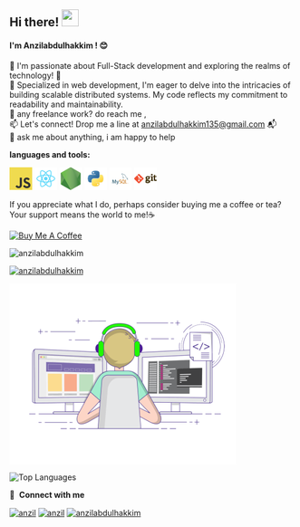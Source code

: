 ## Hi there! <img src="https://images.emojiterra.com/google/noto-emoji/unicode-15/animated/1f44b.gif" width="30" height="30"> <br>
 #### I'm Anzilabdulhakkim ! 😊<br>
👀 I'm passionate about Full-Stack development and exploring the realms of technology! 🚀<br>
🌱 Specialized in web development, I'm eager to delve into the intricacies of building scalable distributed systems. My code reflects my commitment to readability and maintainability.<br>
💼 any freelance work? do reach me ,<br>
📫 Let's connect! Drop me a line at anzilabdulhakkim135@gmail.com 📬<br>
💬 ask me about anything, i am happy to help<br>

**languages and tools:**  

<code><img height="40" src="https://raw.githubusercontent.com/github/explore/80688e429a7d4ef2fca1e82350fe8e3517d3494d/topics/javascript/javascript.png"></code>
<code><img height="40" src="https://raw.githubusercontent.com/github/explore/80688e429a7d4ef2fca1e82350fe8e3517d3494d/topics/react/react.png"></code>
<code><img height="40" src="https://raw.githubusercontent.com/github/explore/80688e429a7d4ef2fca1e82350fe8e3517d3494d/topics/nodejs/nodejs.png"></code>
<code><img height="40" src="https://raw.githubusercontent.com/github/explore/80688e429a7d4ef2fca1e82350fe8e3517d3494d/topics/python/python.png"></code>
<code><img height="40" src="https://raw.githubusercontent.com/github/explore/80688e429a7d4ef2fca1e82350fe8e3517d3494d/topics/mysql/mysql.png"></code>
<code><img height="40" src="https://raw.githubusercontent.com/github/explore/80688e429a7d4ef2fca1e82350fe8e3517d3494d/topics/git/git.png"></code>


If you appreciate what I do, perhaps consider buying me a coffee or tea? Your support means the world to me!☕️ <br>
 
 <a href="https://www.buymeacoffee.com/anzilabdulhakkim" target="_blank"><img src="https://cdn.buymeacoffee.com/buttons/v2/default-red.png" alt="Buy Me A Coffee" width="150" ></a>

 <p align="left"> <img src="https://komarev.com/ghpvc/?username=anzilabdulhakkim&label=Profile%20views&color=0e75b6&style=flat" alt="anzilabdulhakkim" /> </p>

<p align="left"> <a href="https://github.com/ryo-ma/github-profile-trophy"><img src="https://github-profile-trophy.vercel.app/?username=anzilabdulhakkim" alt="anzilabdulhakkim" /></a> </p>

<img align="center" alt="GIF" src="code.gif" width="400" height="320" />

![Top Languages](https://github-readme-stats.vercel.app/api/top-langs?username=anzilabdulhakkim&show_icons=true&locale=en&layout=compact)


🔗 &nbsp;**Connect with me**
 <p margin="left">
 <a href="https://www.linkedin.com/in/anzilabdulhakkim" target="blank"><img align="center" src="https://raw.githubusercontent.com/rahuldkjain/github-profile-readme-generator/master/src/images/icons/Social/linked-in-alt.svg" alt="anzil" height="30" width="40" /></a>
 <a href="https://twitter.com/ANZIL135" target="blank"><img align="center" src="https://raw.githubusercontent.com/rahuldkjain/github-profile-readme-generator/master/src/images/icons/Social/twitter.svg" alt="anzil" height="30" width="40" /></a>
 <a href="https://www.hackerrank.com/anzilabdulhakkim" target="blank"><img align="center" src="https://raw.githubusercontent.com/rahuldkjain/github-profile-readme-generator/master/src/images/icons/Social/hackerrank.svg" alt="anzilabdulhakkim" height="30" width="40" /></a>
 </p>
 



